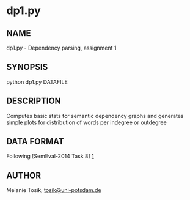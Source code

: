 dp1.py
================================

NAME
----

dp1.py - Dependency parsing, assignment 1

SYNOPSIS
--------

python dp1.py DATAFILE

DESCRIPTION
-----------

Computes basic stats for semantic dependency graphs and generates simple plots for distribution of words per indegree or outdegree 

DATA FORMAT
-----------

Following [SemEval-2014 Task 8] [1]

AUTHOR
------
Melanie Tosik, tosik@uni-potsdam.de


[1]: http://alt.qcri.org/semeval2014/task8/index.php?id=data-and-tools
